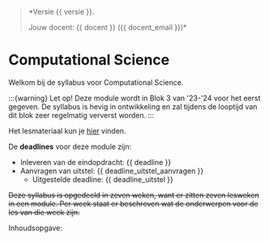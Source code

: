 <!-- Deze regel niet wijzigen! -->
> *Versie {{ versie }}. 
> 
> Jouw docent: {{ docent }} ({{ docent_email }})*

# Computational Science

Welkom bij de syllabus voor Computational Science.

:::{warning} Let op!
Deze module wordt in Blok 3 van '23-'24 voor het eerst gegeven. De syllabus is hevig in ontwikkeling en zal tijdens de looptijd van dit blok zeer regelmatig ververst worden.
:::

Het lesmateriaal kun je [hier](assets/Module_ABM_lesmateriaal.pdf) vinden.

De **deadlines** voor deze module zijn:

- Inleveren van de eindopdracht: {{ deadline }}
- Aanvragen van uitstel: {{ deadline_uitstel_aanvragen }}
  - Uitgestelde deadline: {{ deadline_uitstel }}

<strike>Deze syllabus is opgedeeld in zeven weken, want er zitten zeven lesweken in een module. Per week staat er beschreven wat de onderwerpen voor de les van die week zijn.</strike>

Inhoudsopgave:

```{tableofcontents}
```
